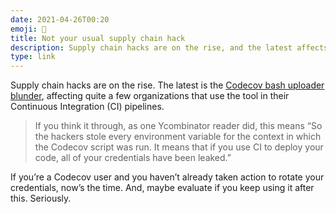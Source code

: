 ```yaml
---
date: 2021-04-26T00:20
emoji: 🙈
title: Not your usual supply chain hack
description: Supply chain hacks are on the rise, and the latest affects anyone who uses Codecov in their CI pipelines.
type: link
---
```


Supply chain hacks are on the rise. The latest is the [Codecov bash uploader blunder][link], affecting quite a few organizations that use the tool in their Continuous Integration (CI) pipelines.

> If you think it through, as one Ycombinator reader did, this means “So the hackers stole every environment variable for the context in which the Codecov script was run. It means that if you use CI to deploy your code, all of your credentials have been leaked.”

If you’re a Codecov user and you haven’t already taken action to rotate your credentials, now’s the time. And, maybe evaluate if you keep using it after this. Seriously.

[link]: https://thenewstack.io/not-your-usual-supply-chain-hack-the-codecov-bash-uploader-blunder/
